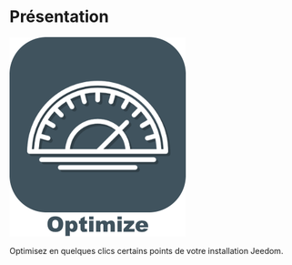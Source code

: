 # Présentation

<img src="../images/Optimize_icon.png" />

Optimisez en quelques clics certains points de votre installation Jeedom.
